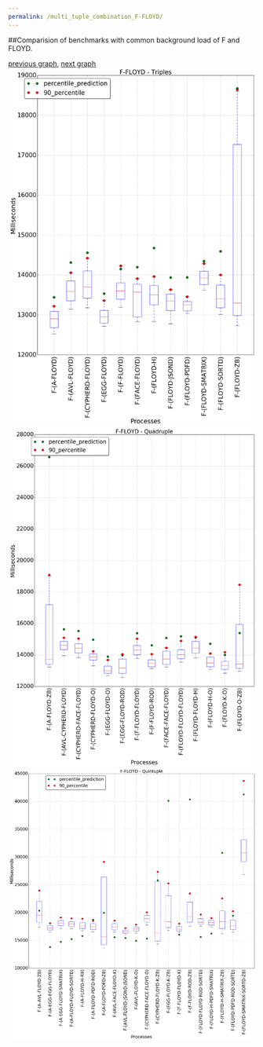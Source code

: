 ```yaml
---
permalink: /multi_tuple_combination_F-FLOYD/
---
```


##Comparision of benchmarks with common background load of F and FLOYD.

[previous graph](../multi_tuple_combination_F-FACE/), [next graph](../multi_tuple_combination_F-F/)
![graph figure](./images/triple/F/F-FLOYD_box.png)![graph figure](./images/quadruple/F/F-FLOYD_box.png)![graph figure](./images/quintuple/F/F-FLOYD_box.png)